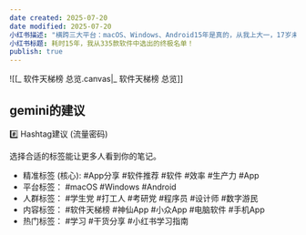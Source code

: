 ```yaml
---
date created: 2025-07-20
date modified: 2025-07-20
小红书描述: "横跨三大平台：macOS、Windows、Android15年是真的，从我上大一，17岁未成年开始，就喜欢折腾软件了。335款也是真的，335=177+104+54，计算方式是跟有关部门学的。这则笔记是一个索引笔记。从这则笔记下方的合集中，点进去查看图中其他笔记。#软件推荐[话题]# #macos[话题]# #windows[话题]# #Android[话题]# #合集[话题]#"
小红书标题: 耗时15年，我从335款软件中选出的终极名单！
publish: true
---
```


![[_ 软件天梯榜 总览.canvas|_ 软件天梯榜 总览]]

## gemini的建议

#️⃣ Hashtag建议 (流量密码)

选择合适的标签能让更多人看到你的笔记。

- 精准标签 (核心): ⁠#App分享 ⁠#软件推荐 ⁠#软件 ⁠#效率 ⁠#生产力 ⁠#App 	
- 平台标签： ⁠#macOS ⁠#Windows ⁠#Android 	
- 人群标签： ⁠#学生党 ⁠#打工人 ⁠#考研党 ⁠#程序员 ⁠#设计师 ⁠#数字游民 	
- 内容标签： ⁠#软件天梯榜 ⁠#神仙App ⁠#小众App ⁠#电脑软件 ⁠#手机App 	
- 热门标签： ⁠#学习 ⁠#干货分享 ⁠#小红书学习指南
